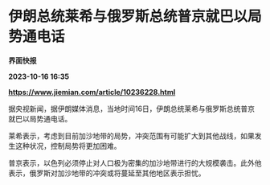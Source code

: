 # 伊朗总统莱希与俄罗斯总统普京就巴以局势通电话
**界面快报**

**2023-10-16 16:35**

**https://www.jiemian.com/article/10236228.html**

据央视新闻，据伊朗媒体消息，当地时间16日，伊朗总统莱希与俄罗斯总统普京就巴以局势通电话。

莱希表示，考虑到目前加沙地带的局势，冲突范围有可能扩大到其他战线，如果发生这种状况，控制局势将更加困难。

普京表示，以色列必须停止对人口极为密集的加沙地带进行的大规模袭击。此外他表示，俄罗斯对加沙地带的冲突或将蔓延至其他地区表示担忧。